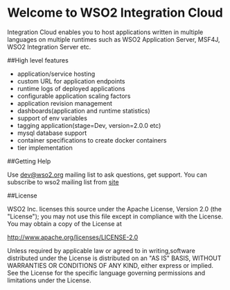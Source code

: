 Welcome to WSO2 Integration Cloud
=========================

Integration Cloud enables you to host applications written in multiple languages on multiple runtimes such as WSO2 Application Server, MSF4J, WSO2 Integration Server etc.

##High level features

* application/service hosting
* custom URL for application endpoints
* runtime logs of deployed applications
* configurable application scaling factors
* application revision management
* dashboards(application and runtime statistics)
* support of env variables
* tagging application(stage=Dev, version=2.0.0 etc)
* mysql database support
* container specifications to create docker containers
* tier implementation

##Getting Help

Use dev@wso2.org mailing list to ask questions, get support. You can subscribe to wso2 mailing list from [site ](http://wso2.com/mail/)

##License

WSO2 Inc. licenses this source under the Apache License,
Version 2.0 (the "License"); you may not use this file except
in compliance with the License. You may obtain a copy of the License at

http://www.apache.org/licenses/LICENSE-2.0

Unless required by applicable law or agreed to in writing,software distributed under the License is distributed on an "AS IS" BASIS, WITHOUT WARRANTIES OR CONDITIONS OF ANY KIND, either express or implied.  See the License for the
specific language governing permissions and limitations under the License.
                                                                             
